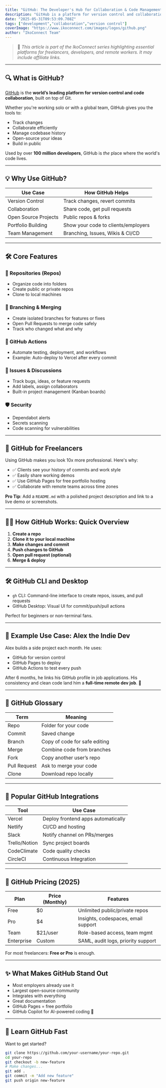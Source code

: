 ```yaml
---
title: "GitHub: The Developer's Hub for Collaboration & Code Management"
description: "GitHub is a platform for version control and collaboration, allowing developers to work together on projects."
date: "2025-05-31T09:53:09.708Z"
tags: ["development","collaboration","version control"]
coverImage: "https://www.ikoconnect.com/images/logos/github.png"
author: "IkoConnect Team"
---
```


> 🧠 *This article is part of the IkoConnect series highlighting essential platforms for freelancers, developers, and remote workers. It may include affiliate links.*

---

## 🔍 What is GitHub?

[GitHub](https://github.com/) is the **world’s leading platform for version control and code collaboration**, built on top of Git.

Whether you're working solo or with a global team, GitHub gives you the tools to:
- Track changes
- Collaborate efficiently
- Manage codebase history
- Open-source your ideas
- Build in public

Used by over **100 million developers**, GitHub is *the* place where the world's code lives.

---

## 💡 Why Use GitHub?

| Use Case             | How GitHub Helps |
|----------------------|------------------|
| Version Control       | Track changes, revert commits |
| Collaboration         | Share code, get pull requests |
| Open Source Projects  | Public repos & forks |
| Portfolio Building    | Show your code to clients/employers |
| Team Management       | Branching, Issues, Wikis & CI/CD |

---

## 🛠 Core Features

### 📁 Repositories (Repos)
- Organize code into folders
- Create public or private repos
- Clone to local machines

### 🌿 Branching & Merging
- Create isolated branches for features or fixes
- Open Pull Requests to merge code safely
- Track who changed what and why

### 🧪 GitHub Actions
- Automate testing, deployment, and workflows
- Example: Auto-deploy to Vercel after every commit

### 🧵 Issues & Discussions
- Track bugs, ideas, or feature requests
- Add labels, assign collaborators
- Built-in project management (Kanban boards)

### 🛡️ Security
- Dependabot alerts
- Secrets scanning
- Code scanning for vulnerabilities

---

## 🚀 GitHub for Freelancers

Using GitHub makes you look 10x more professional. Here's why:

- ✅ Clients see your history of commits and work style
- ✅ Easily share working demos
- ✅ Use GitHub Pages for free portfolio hosting
- ✅ Collaborate with remote teams across time zones

**Pro Tip**: Add a `README.md` with a polished project description and link to a live demo or screenshots.

---

## 👩‍💻 How GitHub Works: Quick Overview

1. **Create a repo**
2. **Clone it to your local machine**
3. **Make changes and commit**
4. **Push changes to GitHub**
5. **Open pull request (optional)**
6. **Merge & deploy**

---

## 🛠 GitHub CLI and Desktop

- `gh` CLI: Command-line interface to create repos, issues, and pull requests
- GitHub Desktop: Visual UI for commit/push/pull actions

Perfect for beginners or non-terminal fans.

---

## 🧠 Example Use Case: Alex the Indie Dev

Alex builds a side project each month. He uses:
- GitHub for version control
- GitHub Pages to deploy
- GitHub Actions to test every push

After 6 months, he links his GitHub profile in job applications. His consistency and clean code land him a **full-time remote dev job**. 🎯

---

## 📘 GitHub Glossary

| Term         | Meaning |
|--------------|---------|
| Repo         | Folder for your code |
| Commit       | Saved change |
| Branch       | Copy of code for safe editing |
| Merge        | Combine code from branches |
| Fork         | Copy another user’s repo |
| Pull Request | Ask to merge your code |
| Clone        | Download repo locally |

---

## 🧩 Popular GitHub Integrations

| Tool           | Use Case                         |
|----------------|----------------------------------|
| Vercel         | Deploy frontend apps automatically |
| Netlify        | CI/CD and hosting                 |
| Slack          | Notify channel on PRs/merges      |
| Trello/Notion  | Sync project boards               |
| CodeClimate    | Code quality checks               |
| CircleCI       | Continuous Integration            |

---

## 💸 GitHub Pricing (2025)

| Plan       | Price (Monthly) | Features                             |
|------------|------------------|--------------------------------------|
| Free       | $0               | Unlimited public/private repos       |
| Pro        | $4               | Insights, codespaces, email support |
| Team       | $21/user         | Role-based access, team mgmt        |
| Enterprise | Custom           | SAML, audit logs, priority support  |

For most freelancers: **Free or Pro** is enough.

---

## ✨ What Makes GitHub Stand Out

- Most employers already use it  
- Largest open-source community  
- Integrates with everything  
- Great documentation  
- GitHub Pages = free portfolio  
- GitHub Copilot for AI-powered coding 🤖

---

## 🧠 Learn GitHub Fast

Want to get started?

```bash
git clone https://github.com/your-username/your-repo.git
cd your-repo
git checkout -b new-feature
# Make changes...
git add .
git commit -m "Add new feature"
git push origin new-feature
